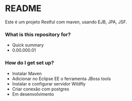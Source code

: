 # README #

Este é um projeto Restful com maven, usando EJB, JPA, JSF.  

### What is this repository for? ###

* Quick summary
* 0.00.000.01


### How do I get set up? ###

* Instalar Maven
* Adicionar no Eclipse EE o ferramenta JBoss tools
* Instalar e configurar servidor Wildfly
* Criar conexão com postgres
* Em desenvolvimento
